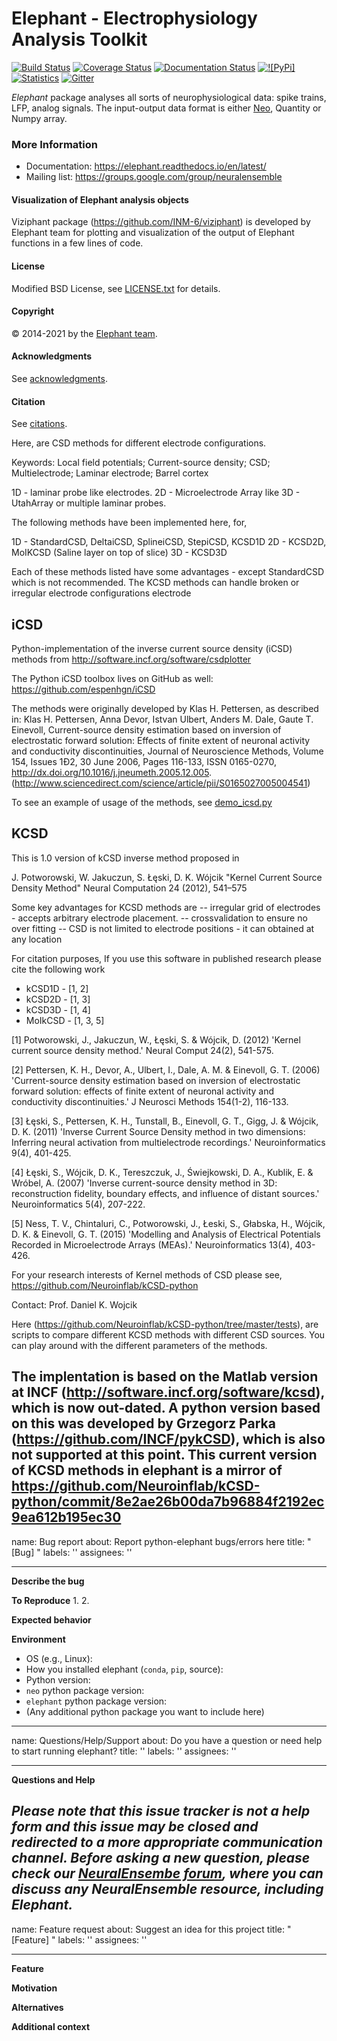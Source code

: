 # Elephant - Electrophysiology Analysis Toolkit

[![Build Status](https://travis-ci.org/NeuralEnsemble/elephant.svg?branch=master)](https://travis-ci.org/NeuralEnsemble/elephant)
[![Coverage Status](https://coveralls.io/repos/github/NeuralEnsemble/elephant/badge.svg?branch=master)](https://coveralls.io/github/NeuralEnsemble/elephant?branch=master)
[![Documentation Status](https://readthedocs.org/projects/elephant/badge/?version=latest)](https://elephant.readthedocs.io/en/latest/?badge=latest)
[![![PyPi]](https://img.shields.io/pypi/v/elephant)](https://pypi.org/project/elephant/)
[![Statistics](https://img.shields.io/pypi/dm/elephant)](https://seladb.github.io/StarTrack-js/#/preload?r=neuralensemble,elephant)
[![Gitter](https://badges.gitter.im/python-elephant/community.svg)](https://gitter.im/python-elephant/community?utm_source=badge&utm_medium=badge&utm_campaign=pr-badge)

*Elephant* package analyses all sorts of neurophysiological data:
spike trains, LFP, analog signals. The input-output data format is either
[Neo](https://github.com/NeuralEnsemble/python-neo), Quantity or Numpy array.


### More Information

* Documentation: https://elephant.readthedocs.io/en/latest/
* Mailing list: https://groups.google.com/group/neuralensemble


#### Visualization of Elephant analysis objects

Viziphant package (https://github.com/INM-6/viziphant) is developed by Elephant
team for plotting and visualization of the output of Elephant functions in a
few lines of code.


#### License
 
Modified BSD License, see [LICENSE.txt](LICENSE.txt) for details.


#### Copyright

:copyright: 2014-2021 by the [Elephant team](doc/authors.rst).


#### Acknowledgments

See [acknowledgments](doc/acknowledgments.rst).


#### Citation

See [citations](doc/citation.rst).

Here, are CSD methods for different electrode configurations.

Keywords: Local field potentials; Current-source density; CSD;
Multielectrode; Laminar electrode; Barrel cortex

1D - laminar probe like electrodes. 
2D - Microelectrode Array like
3D - UtahArray or multiple laminar probes.

The following methods have been implemented here, for, 

1D - StandardCSD, DeltaiCSD, SplineiCSD, StepiCSD, KCSD1D
2D - KCSD2D, MoIKCSD (Saline layer on top of slice)
3D - KCSD3D

Each of these methods listed have some advantages - except StandardCSD which is
not recommended. The KCSD methods can handle broken or irregular electrode
configurations electrode

iCSD
----
Python-implementation of the inverse current source density (iCSD) methods from
http://software.incf.org/software/csdplotter

The Python iCSD toolbox lives on GitHub as well:
https://github.com/espenhgn/iCSD

The methods were originally developed by Klas H. Pettersen, as described in:
Klas H. Pettersen, Anna Devor, Istvan Ulbert, Anders M. Dale, Gaute
T. Einevoll, Current-source density estimation based on inversion of
electrostatic forward solution: Effects of finite extent of neuronal activity
and conductivity discontinuities, Journal of Neuroscience Methods, Volume 154,
Issues 1Ð2, 30 June 2006, Pages 116-133, ISSN 0165-0270,
http://dx.doi.org/10.1016/j.jneumeth.2005.12.005.
(http://www.sciencedirect.com/science/article/pii/S0165027005004541)

To see an example of usage of the methods, see
[demo_icsd.py](https://github.com/espenhgn/iCSD/blob/master/demo_icsd.py)

KCSD 
---- 
This is 1.0 version of kCSD inverse method proposed in

J. Potworowski, W. Jakuczun, S. Łęski, D. K. Wójcik
"Kernel Current Source Density Method"
Neural Computation 24 (2012), 541–575

Some key advantages for KCSD methods are
-- irregular grid of electrodes - accepts arbitrary electrode placement.
-- crossvalidation to ensure no over fitting
-- CSD is not limited to electrode positions - it can obtained at any location

For citation purposes, 
If you use this software in published research please cite the following work
- kCSD1D - [1, 2]
- kCSD2D - [1, 3]
- kCSD3D - [1, 4]
- MoIkCSD - [1, 3, 5]

[1] Potworowski, J., Jakuczun, W., Łęski, S. & Wójcik, D. (2012) 'Kernel
current source density method.' Neural Comput 24(2), 541-575.

[2] Pettersen, K. H., Devor, A., Ulbert, I., Dale, A. M. & Einevoll,
G. T. (2006) 'Current-source density estimation based on inversion of
electrostatic forward solution: effects of finite extent of neuronal activity
and conductivity discontinuities.' J Neurosci Methods 154(1-2), 116-133.

[3] Łęski, S., Pettersen, K. H., Tunstall, B., Einevoll, G. T., Gigg, J. &
Wójcik, D. K. (2011) 'Inverse Current Source Density method in two dimensions:
Inferring neural activation from multielectrode recordings.' Neuroinformatics
9(4), 401-425.

[4] Łęski, S., Wójcik, D. K., Tereszczuk, J., Świejkowski, D. A., Kublik, E. &
Wróbel, A. (2007) 'Inverse current-source density method in 3D: reconstruction
fidelity, boundary effects, and influence of distant sources.' Neuroinformatics
5(4), 207-222.

[5] Ness, T. V., Chintaluri, C., Potworowski, J., Łeski, S., Głabska, H.,
Wójcik, D. K. & Einevoll, G. T. (2015) 'Modelling and Analysis of Electrical
Potentials Recorded in Microelectrode Arrays (MEAs).' Neuroinformatics 13(4),
403-426.

For your research interests of Kernel methods of CSD please see,
https://github.com/Neuroinflab/kCSD-python 

Contact: Prof. Daniel K. Wojcik

Here (https://github.com/Neuroinflab/kCSD-python/tree/master/tests), are
scripts to compare different KCSD methods with different CSD sources. You can
play around with the different parameters of the methods.

The implentation is based on the Matlab version at INCF
(http://software.incf.org/software/kcsd), which is now out-dated. A python
version based on this was developed by Grzegorz Parka
(https://github.com/INCF/pykCSD), which is also not supported at this
point. This current version of KCSD methods in elephant is a mirror of
https://github.com/Neuroinflab/kCSD-python/commit/8e2ae26b00da7b96884f2192ec9ea612b195ec30
---
name: Bug report
about: Report python-elephant bugs/errors here
title: "[Bug] "
labels: ''
assignees: ''

---

**Describe the bug**
<!-- A clear and concise description of what the bug is. -->

**To Reproduce**
1. 
2.

<!-- If you have a code sample, error messages, or stack traces, please provide it here as well. -->


**Expected behavior**
<!-- A clear and concise description of what you expected to happen. -->

**Environment**
 - OS (e.g., Linux):
 - How you installed elephant (`conda`, `pip`, source):
 - Python version:
 - `neo` python package version: 
 - `elephant` python package version:
 - (Any additional python package you want to include here)
---
name: Questions/Help/Support
about: Do you have a question or need help to start running elephant?
title: ''
labels: ''
assignees: ''

---

**Questions and Help**

_Please note that this issue tracker is not a help form and this issue may be closed and redirected to a more appropriate communication channel. Before asking a new question, please check our [NeuralEnsembe forum](https://groups.google.com/forum/#!forum/neuralensemble), where you can discuss any NeuralEnsemble resource, including Elephant._
---
name: Feature request
about: Suggest an idea for this project
title: "[Feature] "
labels: ''
assignees: ''

---

**Feature**
<!-- A clear and concise description of the feature proposal. -->

**Motivation**
<!-- Please outline the motivation for the proposal. Is your feature request related to a problem? E.g., I'm always frustrated when [...]. If this problem is related to another GitHub issue, please link here too. -->

**Alternatives**
<!-- A clear and concise description of any alternative solutions or features you've considered, if any. -->

**Additional context**
<!-- Add any other context about the feature request here. This may be screenshots, online resources, potential experts to contact, scientific publications, demos, etc.-->
